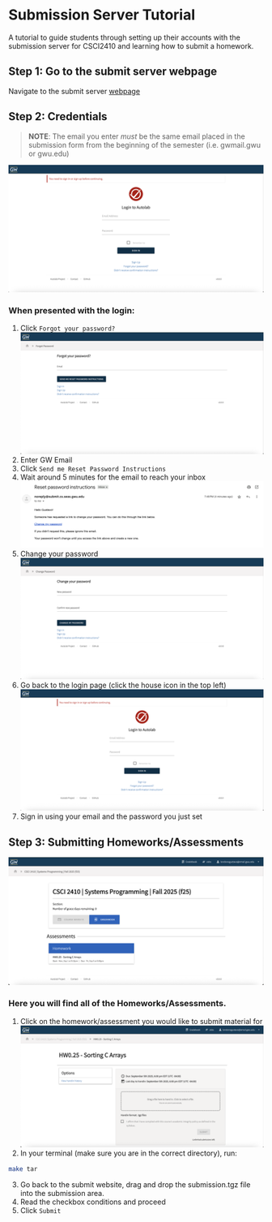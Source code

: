 # Submission Server Tutorial
A tutorial to guide students through setting up their accounts with the submission server for CSCI2410 and learning how to submit a homework.


## Step 1: Go to the submit server webpage
Navigate to the submit server [webpage](https://submit.cs.seas.gwu.edu/)
## Step 2: Credentials
> **NOTE**: The email you enter *must* be the same email placed in the submission form from the beginning of the semester (i.e. gwmail.gwu or gwu.edu)

![Login Image could not load](img/login.png "Login Page")
### When presented with the login: </n>
1. Click ```Forgot your password?```
![Forgot Email Image could not load](img/forgotemail.png "Forgot Email Page")
2. Enter GW Email
3. Click ```Send me Reset Password Instructions```
4. Wait around 5 minutes for the email to reach your inbox
![Reset Password Email could not load](img/resetpasswordemail.png "Reset Password Email")
5. Change your password
![Change Password page could not load](img/changepassword.png "Change Password page")
6. Go back to the login page (click the house icon in the top left)
![Login Image could not load](img/login.png "Login Page")
7. Sign in using your email and the password you just set 

## Step 3: Submitting Homeworks/Assessments
![Course View could not load](img/studentviewcourse.png "Course View")
### Here you will find all of the Homeworks/Assessments.
1. Click on the homework/assessment you would like to submit material for
![Assignment Submission could not load](img/assignmentsubmission.png "Assignment Submission")
2. In your terminal (make sure you are in the correct directory), run:
```bash
make tar
```
3. Go back to the submit website, drag and drop the submission.tgz file into the submission area.
4. Read the checkbox conditions and proceed
5. Click ```Submit```
